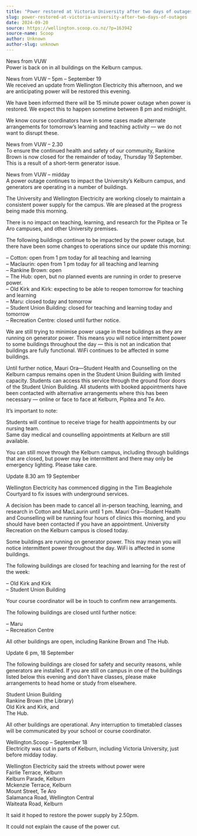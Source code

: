```yaml
---
title: "Power restored at Victoria University after two days of outages"
slug: power-restored-at-victoria-university-after-two-days-of-outages
date: 2024-09-20
source: https://wellington.scoop.co.nz/?p=163942
source-name: Scoop
author: Unknown
author-slug: unknown
---
```

<p>News from VUW<br>
Power is back on in all buildings on the Kelburn campus. <span id="more-163942"></span></p>
<p>News from VUW – 5pm – September 19<br>
We received an update from Wellington Electricity this afternoon, and we are anticipating power will be restored this evening.</p>
<p>We have been informed there will be 15 minute power outage when power is restored. We expect this to happen sometime between 8 pm and midnight.  </p>
<p>We know course coordinators have in some cases made alternate arrangements for tomorrow’s learning and teaching activity — we do not want to disrupt these.</p>
<p>News from VUW – 2.30<br>
To ensure the continued health and safety of our community, Rankine Brown is now closed for the remainder of today, Thursday 19 September. This is a result of a short-term generator issue.</p>
<p>News from VUW – midday<br>
A power outage continues to impact the University’s Kelburn campus, and generators are operating in a number of buildings. </p>
<p>The University and Wellington Electricity are working closely to maintain a consistent power supply for the campus. We are pleased at the progress being made this morning.</p>
<p>There is no impact on teaching, learning, and research for the Pipitea or Te Aro campuses, and other University premises.</p>
<p>The following buildings continue to be impacted by the power outage, but there have been some changes to operations since our update this morning:</p>
<p>–    Cotton: open from 1 pm today for all teaching and learning<br>
–    Maclaurin: open from 1 pm today for all teaching and learning<br>
 –   Rankine Brown: open<br>
 –   The Hub: open, but no planned events are running in order to preserve power.<br>
 –   Old Kirk and Kirk: expecting to be able to reopen tomorrow for teaching and learning<br>
 –   Maru: closed today and tomorrow<br>
 –   Student Union Building: closed for teaching and learning today and tomorrow<br>
 –   Recreation Centre: closed until further notice.</p>
<p>We are still trying to minimise power usage in these buildings as they are running on generator power. This means you will notice intermittent power to some buildings throughout the day — this is not an indication that buildings are fully functional. WiFi continues to be affected in some buildings.</p>
<p>Until further notice, Mauri Ora—Student Health and Counselling on the Kelburn campus remains open in the Student Union Building with limited capacity. Students can access this service through the ground floor doors of the Student Union Building. All students with booked appointments have been contacted with alternative arrangements where this has been necessary — online or face to face at Kelburn, Pipitea and Te Aro.</p>
<p>It’s important to note:</p>
<p>    Students will continue to receive triage for health appointments by our nursing team.<br>
    Same day medical and counselling appointments at Kelburn are still available.</p>
<p>You can still move through the Kelburn campus, including through buildings that are closed, but power may be intermittent and there may only be emergency lighting. Please take care.</p>
<p>Update 8.30 am 19 September</p>
<p> Wellington Electricity has commenced digging in the Tim Beaglehole Courtyard to fix issues with underground services.</p>
<p>A decision has been made to cancel all in-person teaching, learning, and research in Cotton and MacLaurin until 1 pm. Mauri Ora—Student Health and Counselling will be running four hours of clinics this morning, and you should have been contacted if you have an appointment. University Recreation on the Kelburn campus is closed today.</p>
<p>Some buildings are running on generator power. This may mean you will notice intermittent power throughout the day. WiFi is affected in some buildings.</p>
<p>The following buildings are closed for teaching and learning for the rest of the week:</p>
<p>–    Old Kirk and Kirk<br>
 –   Student Union Building</p>
<p>Your course coordinator will be in touch to confirm new arrangements.</p>
<p>The following buildings are closed until further notice:</p>
<p>–    Maru<br>
–    Recreation Centre</p>
<p>All other buildings are open, including Rankine Brown and The Hub.</p>
<p>Update 6 pm, 18 September</p>
<p>The following buildings are closed for safety and security reasons, while generators are installed. If you are still on campus in one of the buildings listed below this evening and don’t have classes, please make arrangements to head home or study from elsewhere.</p>
<p>    Student Union Building<br>
    Rankine Brown (the Library)<br>
    Old Kirk and Kirk, and<br>
    The Hub.</p>
<p>All other buildings are operational. Any interruption to timetabled classes will be communicated by your school or course coordinator.</p>
<p>Wellington.Scoop – September 18<br>
Electricity was cut in parts of Kelburn, including Victoria University, just before midday today. </p>
<p>Wellington Electricity said the streets without power were<br>
Fairlie Terrace, Kelburn<br>
Kelburn Parade, Kelburn<br>
Mckenzie Terrace, Kelburn<br>
Mount Street, Te Aro<br>
Salamanca Road, Wellington Central<br>
Waiteata Road, Kelburn</p>
<p>It said it hoped to restore the power supply by 2.50pm.</p>
<p>It could not explain the cause of the power cut. </p>